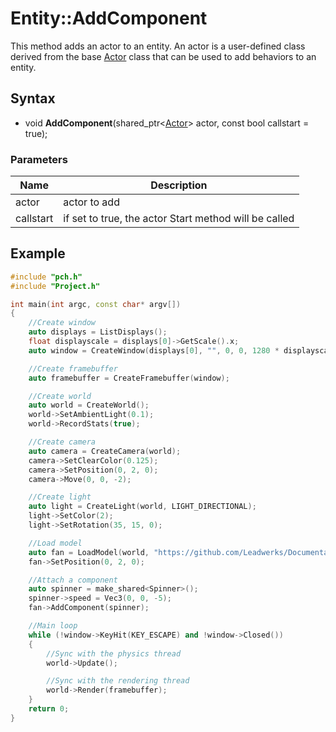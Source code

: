 # Entity::AddComponent #
This method adds an actor to an entity. An actor is a user-defined class derived from the base [Actor](CPP_Actor.md) class that can be used to add behaviors to an entity.

## Syntax ##
- void **AddComponent**(shared_ptr<[Actor](CPP_Actor.md)> actor, const bool callstart = true);

### Parameters ###
| Name | Description |
| - | - |
| actor | actor to add |
| callstart | if set to true, the actor Start method will be called |

## Example ##
```c++
#include "pch.h"
#include "Project.h"

int main(int argc, const char* argv[])
{
    //Create window
    auto displays = ListDisplays();
    float displayscale = displays[0]->GetScale().x;
    auto window = CreateWindow(displays[0], "", 0, 0, 1280 * displayscale, 720 * displayscale);

    //Create framebuffer
    auto framebuffer = CreateFramebuffer(window);

    //Create world
    auto world = CreateWorld();
    world->SetAmbientLight(0.1);
    world->RecordStats(true);

    //Create camera
    auto camera = CreateCamera(world);
    camera->SetClearColor(0.125);
    camera->SetPosition(0, 2, 0);
    camera->Move(0, 0, -2);

    //Create light
    auto light = CreateLight(world, LIGHT_DIRECTIONAL);
    light->SetColor(2);
    light->SetRotation(35, 15, 0);

    //Load model
    auto fan = LoadModel(world, "https://github.com/Leadwerks/Documentation/raw/master/Assets/Models/Underground/fanblades.glb");
    fan->SetPosition(0, 2, 0);

    //Attach a component
    auto spinner = make_shared<Spinner>();
    spinner->speed = Vec3(0, 0, -5);
    fan->AddComponent(spinner);

    //Main loop
    while (!window->KeyHit(KEY_ESCAPE) and !window->Closed())
    {
        //Sync with the physics thread
        world->Update();

        //Sync with the rendering thread
        world->Render(framebuffer);
    }
    return 0;
}
```
